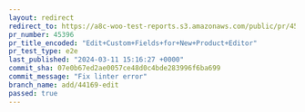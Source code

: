 ```yaml
---
layout: redirect
redirect_to: https://a8c-woo-test-reports.s3.amazonaws.com/public/pr/45396/e2e/index.html
pr_number: 45396
pr_title_encoded: "Edit+Custom+Fields+for+New+Product+Editor"
pr_test_type: e2e
last_published: "2024-03-11 15:16:27 +0000"
commit_sha: 07e0b67ed2ae0057ce48d0c4bde283996f6ba699
commit_message: "Fix linter error"
branch_name: add/44169-edit
passed: true
---
```

